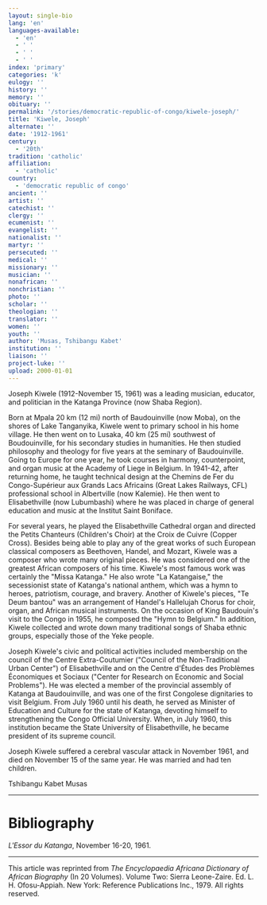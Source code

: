 ```yaml
---
layout: single-bio
lang: 'en'
languages-available:
  - 'en'
  - ' '
  - ' '
  - ' '
index: 'primary'
categories: 'k'
eulogy: ''
history: ''
memory: ''
obituary: ''
permalink: '/stories/democratic-republic-of-congo/kiwele-joseph/'
title: 'Kiwele, Joseph'
alternate: ''
date: '1912-1961'
century:
  - '20th'
tradition: 'catholic'
affiliation:
  - 'catholic'
country:
  - 'democratic republic of congo'
ancient: ''
artist: ''
catechist: ''
clergy: ''
ecumenist: ''
evangelist: ''
nationalist: ''
martyr: ''
persecuted: ''
medical: ''
missionary: ''
musician: ''
nonafrican: ''
nonchristian: ''
photo: ''
scholar: ''
theologian: ''
translator: ''
women: ''
youth: ''
author: 'Musas, Tshibangu Kabet'
institution: ''
liaison: ''
project-luke: ''
upload: 2000-01-01
---
```



Joseph Kiwele (1912-November 15, 1961) was a leading musician, educator, and politician in the Katanga Province (now Shaba Region).

Born at Mpala 20 km (12 mi) north of Baudouinville (now Moba), on the shores of Lake Tanganyika, Kiwele went to primary school in his home village. He then went on to Lusaka, 40 km (25 mi) southwest of Boudouinville, for his secondary studies in humanities. He then studied philosophy and theology for five years at the seminary of Baudouinville. Going to Europe for one year, he took courses in harmony, counterpoint, and organ music at the Academy of Liege in Belgium. In 1941-42, after returning home, he taught technical design at the Chemins de Fer du Congo-Supérieur aux Grands Lacs Africains (Great Lakes Railways, CFL) professional school in Albertville (now Kalemie). He then went to Elisabethville (now Lubumbashi) where he was placed in charge of general education and music at the Institut Saint Boniface.

For several years, he played the Elisabethville Cathedral organ and directed the Petits Chanteurs (Children's Choir) at the Croix de Cuivre (Copper Cross). Besides being able to play any of the great works of such European classical composers as Beethoven, Handel, and Mozart, Kiwele was a composer who wrote many original pieces. He was considered one of the greatest African composers of his time. Kiwele's most famous work was certainly the "Missa Katanga." He also wrote "La Katangaise," the secessionist state of Katanga's national anthem, which was a hymn to heroes, patriotism, courage, and bravery. Another of Kiwele's pieces, "Te Deum bantou" was an arrangement of Handel's Hallelujah Chorus for choir, organ, and African musical instruments. On the occasion of King Baudouin's visit to the Congo in 1955, he composed the "Hymn to Belgium." In addition, Kiwele collected and wrote down many traditional songs of Shaba ethnic groups, especially those of the Yeke people.

Joseph Kiwele's civic and political activities included membership on the council of the Centre Extra-Coutumier ("Council of the Non-Traditional Urban Center") of Elisabethville and on the Centre d'&Eacute;tudes des Probl&egrave;mes &Eacute;conomiques et Sociaux ("Center for Research on Economic and Social Problems"). He was elected a member of the provincial assembly of Katanga at Baudouinville, and was one of the first Congolese dignitaries to visit Belgium. From July 1960 until his death, he served as Minister of Education and Culture for the state of Katanga, devoting himself to strengthening the Congo Official University. When, in July 1960, this institution became the State University of Elisabethville, he became president of its supreme council.

Joseph Kiwele suffered a cerebral vascular attack in November 1961, and died on November 15 of the same year. He was married and had ten children.

Tshibangu Kabet Musas

---

# Bibliography

*L'Essor du Katanga*, November 16-20, 1961.

---

This article was reprinted from *The Encyclopaedia Africana Dictionary of African Biography* (In 20 Volumes). Volume Two: Sierra Leone-Zaire. Ed. L. H. Ofosu-Appiah. New York: Reference Publications Inc., 1979.  All rights reserved.